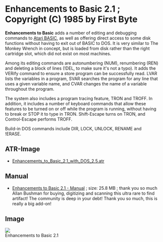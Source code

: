 # Enhancements to Basic 2.1 ; Copyright (C) 1985 by First Byte  
  
__Enhancements to Basic__ adds a number of editing and debugging commands to [Atari BASIC](../_Atari_BASIC/index.md), as well as offering direct access to some disk functions without having to exit out of BASIC to DOS. It is very similar to The Monkey Wrench in concept, but is loaded from disk rather than the right cartridge slot, which did not exist on most machines.  
  
Among its editing commands are autonumbering (NUM), renumbering (REN) and deleting a block of lines (!DEL, to make sure it's not a typo). It adds the VERify command to ensure a store program can be successfully read. LVAR lists the variables in a program, SVAR searches the program for any line that uses a given variable name, and CVAR changes the name of a variable throughout the program.  
  
The system also includes a program tracing feature, TRON and TROFF. In addition, it includes a number of keyboard commands that allow these features to be turned on or off while the program is running, without having to break or STOP it to type in TRON. Shift-Escape turns on TRON, and Control-Escape performs TROFF.  
  
Build-in DOS commands include DIR, LOCK, UNLOCK, RENAME and !ERASE.  
  
## ATR-Image  
- [Enhancements_to_Basic_2.1_with_DOS_2.5.atr](attachments/Enhancements_to_Basic_2.1_with_DOS_2.5.atr)  
  
## Manual  
- [Enhancements to Basic 2.1 - Manual](https://data.atariwiki.org/DOC/Enhancements_to_Basic_First_Byte.pdf) ; size: 25.8 MB ; thank you so much Allan Bushman for buying, digitizing and scanning this ultra rare to find artifact! The community is deep in your debt! Thank you so much, this is really a big add-on!  
  
## Image  
![](attachments/Enhancements_to_Basic_2.1.jpg)  
Enhancements to Basic 2.1  
